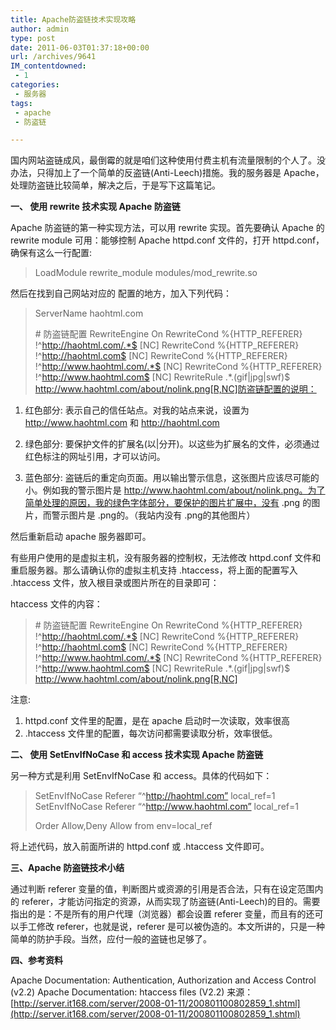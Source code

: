 ```yaml
---
title: Apache防盗链技术实现攻略
author: admin
type: post
date: 2011-06-03T01:37:18+00:00
url: /archives/9641
IM_contentdowned:
 - 1
categories:
 - 服务器
tags:
 - apache
 - 防盗链

---
```

国内网站盗链成风，最倒霉的就是咱们这种使用付费主机有流量限制的个人了。没办法，只得加上了一个简单的反盗链(Anti-Leech)措施。我的服务器是 Apache，处理防盗链比较简单，解决之后，于是写下这篇笔记。

**一、 使用 rewrite 技术实现 Apache 防盗链**

Apache 防盗链的第一种实现方法，可以用 rewrite 实现。首先要确认 Apache 的 rewrite module 可用：能够控制 Apache httpd.conf 文件的，打开 httpd.conf，确保有这么一行配置:

> LoadModule rewrite\_module modules/mod\_rewrite.so

然后在找到自己网站对应的 配置的地方，加入下列代码：

> ServerName haohtml.com
>
> \# 防盗链配置
> RewriteEngine On
> RewriteCond %{HTTP_REFERER} !^http://haohtml.com/.*$ [NC]
> RewriteCond %{HTTP_REFERER} !^http://haohtml.com$ [NC]
> RewriteCond %{HTTP_REFERER} !^http://www.haohtml.com/.*$ [NC]
> RewriteCond %{HTTP_REFERER} !^http://www.haohtml.com$ [NC]
> RewriteRule .*\.(gif|jpg|swf)$ http://www.haohtml.com/about/nolink.png[R,NC]防盗链配置的说明：

1. 红色部分: 表示自己的信任站点。对我的站点来说，设置为 http://www.haohtml.com 和 http://haohtml.com


2. 绿色部分: 要保护文件的扩展名(以|分开)。以这些为扩展名的文件，必须通过红色标注的网址引用，才可以访问。
3. 蓝色部分: 盗链后的重定向页面。用以输出警示信息，这张图片应该尽可能的小。例如我的警示图片是 http://www.haohtml.com/about/nolink.png。为了简单处理的原因，我的绿色字体部分，要保护的图片扩展中，没有 .png 的图片，而警示图片是 .png的。（我站内没有 .png的其他图片）

然后重新启动 apache 服务器即可。

有些用户使用的是虚拟主机，没有服务器的控制权，无法修改 httpd.conf 文件和重启服务器。那么请确认你的虚拟主机支持 .htaccess，将上面的配置写入 .htaccess 文件，放入根目录或图片所在的目录即可：

htaccess 文件的内容：

> \# 防盗链配置
> RewriteEngine On
> RewriteCond %{HTTP_REFERER} !^http://haohtml.com/.*$ [NC]
> RewriteCond %{HTTP_REFERER} !^http://haohtml.com$ [NC]
> RewriteCond %{HTTP_REFERER} !^http://www.haohtml.com/.*$ [NC]
> RewriteCond %{HTTP_REFERER} !^http://www.haohtml.com$ [NC]
> RewriteRule .*\.(gif|jpg|swf)$ http://www.haohtml.com/about/nolink.png[R,NC]

注意:

1. httpd.conf 文件里的配置，是在 apache 启动时一次读取，效率很高
2. .htaccess 文件里的配置，每次访问都需要读取分析，效率很低。

**二、 使用 SetEnvIfNoCase 和 access 技术实现 Apache 防盗链**

另一种方式是利用 SetEnvIfNoCase 和 access。具体的代码如下：

> SetEnvIfNoCase Referer “^http://haohtml.com” local_ref=1
> SetEnvIfNoCase Referer “^http://www.haohtml.com” local_ref=1
>
> Order Allow,Deny
> Allow from env=local_ref

将上述代码，放入前面所讲的 httpd.conf 或 .htaccess 文件即可。

**三、Apache 防盗链技术小结**

通过判断 referer 变量的值，判断图片或资源的引用是否合法，只有在设定范围内的 referer，才能访问指定的资源，从而实现了防盗链(Anti-Leech)的目的。需要指出的是：不是所有的用户代理（浏览器）都会设置 referer 变量，而且有的还可以手工修改 referer，也就是说，referer 是可以被伪造的。本文所讲的，只是一种简单的防护手段。当然，应付一般的盗链也足够了。

**四、参考资料**

Apache Documentation: Authentication, Authorization and Access Control (v2.2)
Apache Documentation: htaccess files (V2.2)
来源： [http://server.it168.com/server/2008-01-11/200801100802859_1.shtml](http://server.it168.com/server/2008-01-11/200801100802859_1.shtml)
